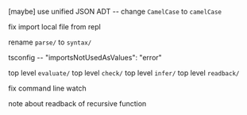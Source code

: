 [maybe] use unified JSON ADT -- change `CamelCase` to `camelCase`

fix import local file from repl

rename `parse/` to `syntax/`

tsconfig -- "importsNotUsedAsValues": "error"

top level `evaluate/`
top level `check/`
top level `infer/`
top level `readback/`

fix command line watch

note about readback of recursive function
